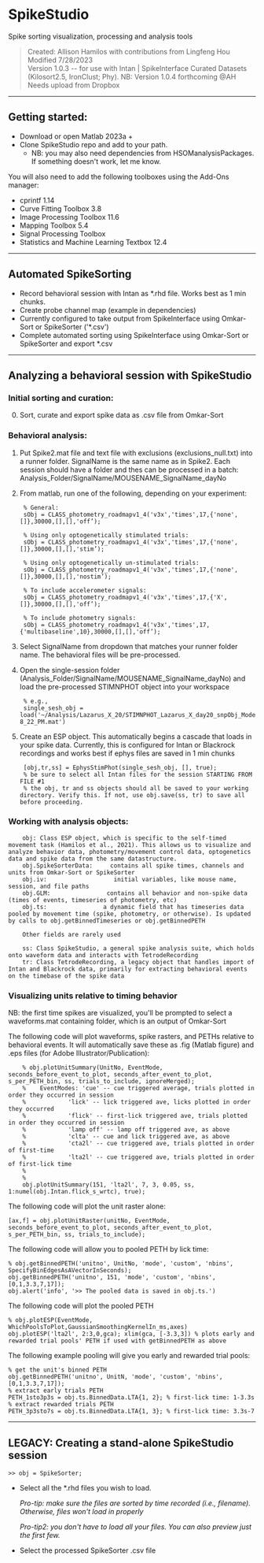 # SpikeStudio
Spike sorting visualization, processing and analysis tools

> Created: Allison Hamilos with contributions from Lingfeng Hou<br>
> Modified 7/28/2023<br>
> Version 1.0.3 -- for use with Intan | SpikeInterface Curated Datasets (Kilosort2.5, IronClust; Phy). 
> NB: Version 1.0.4 forthcoming @AH Needs upload from Dropbox

-------------------------
## Getting started:

- Download or open Matlab 2023a + 
- Clone SpikeStudio repo and add to your path.     
    - NB: you may also need dependencies from HSOManalysisPackages. If something doesn't work, let me know.

You will also need to add the following toolboxes using the Add-Ons manager:

- cprintf 1.14
- Curve Fitting Toolbox 3.8
- Image Processing Toolbox 11.6
- Mapping Toolbox 5.4
- Signal Processing Toolbox
- Statistics and Machine Learning Textbox 12.4

--------------------------
## Automated SpikeSorting

- Record behavioral session with Intan as *.rhd file. Works best as 1 min chunks.
- Create probe channel map (example in dependencies)
- Currently configured to take output from SpikeInterface using Omkar-Sort or SpikeSorter ('*.csv')
- Complete automated sorting using SpikeInterface using Omkar-Sort or SpikeSorter and export *.csv

---------------------------
## Analyzing a behavioral session with SpikeStudio

### Initial sorting and curation:
0. Sort, curate and export spike data as .csv file from Omkar-Sort

### Behavioral analysis:
1. Put Spike2.mat file and text file with exclusions (exclusions_null.txt) into a runner folder. SignalName is the same name as in Spike2. Each session should have a folder and thes can be processed in a batch:
    Analysis_Folder/SignalName/MOUSENAME_SignalName_dayNo

2. From matlab, run one of the following, depending on your experiment:

        % General:
        sObj = CLASS_photometry_roadmapv1_4('v3x','times',17,{'none',[]},30000,[],[],'off’);

        % Using only optogenetically stimulated trials:
        sObj = CLASS_photometry_roadmapv1_4('v3x','times',17,{'none',[]},30000,[],[],'stim’);

        % Using only optogenetically un-stimulated trials:
        sObj = CLASS_photometry_roadmapv1_4('v3x','times',17,{'none',[]},30000,[],[],'nostim’);

        % To include accelerometer signals:
        sObj = CLASS_photometry_roadmapv1_4('v3x','times',17,{'X',[]},30000,[],[],'off’);

        % To include photometry signals:
        sObj = CLASS_photometry_roadmapv1_4('v3x','times',17,{'multibaseline',10},30000,[],[],'off’);

4. Select SignalName from dropdown that matches your runner folder name. The behavioral files will be pre-processed.

5. Open the single-session folder (Analysis_Folder/SignalName/MOUSENAME_SignalName_dayNo) and load the pre-processed STIMNPHOT object into your workspace

        % e.g.,
        single_sesh_obj = load('~/Analysis/Lazarus_X_20/STIMNPHOT_Lazarus_X_day20_snpObj_Modetimes_1bins_nm1Condoff_07_13_23__ 8_22_PM.mat')

6. Create an ESP object. This automatically begins a cascade that loads in your spike data. Currently, this is configured for Intan or Blackrock recordings and works best if ephys files are saved in 1 min chunks

        [obj,tr,ss] = EphysStimPhot(single_sesh_obj, [], true);
        % be sure to select all Intan files for the session STARTING FROM FILE #1
        % the obj, tr and ss objects should all be saved to your working directory. Verify this. If not, use obj.save(ss, tr) to save all before proceeding.

### Working with analysis objects:

        obj: Class ESP object, which is specific to the self-timed movement task (Hamilos et al., 2021). This allows us to visualize and analyze behavior data, photometry/movement control data, optogenetics data and spike data from the same datastructure. 
        obj.SpikeSorterData:     contains all spike times, channels and units from Omkar-Sort or SpikeSorter
        obj.iv:                   initial variables, like mouse name, session, and file paths
        obj.GLM:                contains all behavior and non-spike data (times of events, timeseries of photometry, etc)
        obj.ts:                a dynamic field that has timeseries data pooled by movement time (spike, photometry, or otherwise). Is updated by calls to obj.getBinnedTimeseries or obj.getBinnedPETH

        Other fields are rarely used

        ss: Class SpikeStudio, a general spike analysis suite, which holds onto waveform data and interacts with TetrodeRecording
        tr: Class TetrodeRecording, a legacy object that handles import of Intan and Blackrock data, primarily for extracting behavioral events on the timebase of the spike data

### Visualizing units relative to timing behavior
NB: the first time spikes are visualized, you'll be prompted to select a waveforms.mat containing folder, which is an output of Omkar-Sort

The following code will plot waveforms, spike rasters, and PETHs relative to behavioral events. It will automatically save these as .fig (Matlab figure) and .eps files (for Adobe Illustrator/Publication):

        % obj.plotUnitSummary(UnitNo, EventMode, seconds_before_event_to_plot, seconds_after_event_to_plot, s_per_PETH_bin, ss, trials_to_include, ignoreMerged);
        %    EventModes: 'cue' -- cue triggered average, trials plotted in order they occurred in session
        %            'lick' -- lick triggered ave, licks plotted in order they occurred
        %            'flick' -- first-lick triggered ave, trials plotted in order they occurred in session
        %            'lamp off' -- lamp off triggered ave, as above
        %            'clta' -- cue and lick triggered ave, as above
        %            'cta2l' -- cue triggered ave, trials plotted in order of first-time
        %            'lta2l' -- cue triggered ave, trials plotted in order of first-lick time
        %
        %
        obj.plotUnitSummary(151, 'lta2l', 7, 3, 0.05, ss, 1:numel(obj.Intan.flick_s_wrtc), true);

The following code will plot the unit raster alone:

    [ax,f] = obj.plotUnitRaster(unitNo, EventMode, seconds_before_event_to_plot, seconds_after_event_to_plot, s_per_PETH_bin, ss, trials_to_include);

The following code will allow you to pooled PETH by lick time:

    % obj.getBinnedPETH('unitno', UnitNo, 'mode', 'custom', 'nbins', SpecifyBinEdgesAsAVectorInSeconds);
    obj.getBinnedPETH('unitno', 151, 'mode', 'custom', 'nbins', [0,1,3.3,7,17]);
    obj.alert('info', '>> The pooled data is saved in obj.ts.')

The following code will plot the pooled PETH 
    
    % obj.plotESP(EventMode, WhichPoolsToPlot,GaussianSmoothingKernelIn_ms,axes)
    obj.plotESP('lta2l', 2:3,0,gca); xlim(gca, [-3.3,3]) % plots early and rewarded trial pools' PETH if used with getBinnedPETH as above
   
The following example pooling will give you early and rewarded trial pools:

    % get the unit's binned PETH
    obj.getBinnedPETH('unitno', UnitN, 'mode', 'custom', 'nbins', [0,1,3.3,7,17]);
    % extract early trials PETH
    PETH_1sto3p3s = obj.ts.BinnedData.LTA{1, 2}; % first-lick time: 1-3.3s
    % extract rewarded trials PETH
    PETH_3p3sto7s = obj.ts.BinnedData.LTA{1, 3}; % first-lick time: 3.3s-7


---------------------------
## LEGACY: Creating a stand-alone SpikeStudio session

    >> obj = SpikeSorter;
    
- Select all the *.rhd files you wish to load. 

    <i> Pro-tip: make sure the files are sorted by time recorded (i.e., filename). Otherwise, files won't load in properly</i>
    
    <i> Pro-tip2: you don't have to load all your files. You can also preview just the first few.</i>
- Select the processed SpikeSorter .csv file
